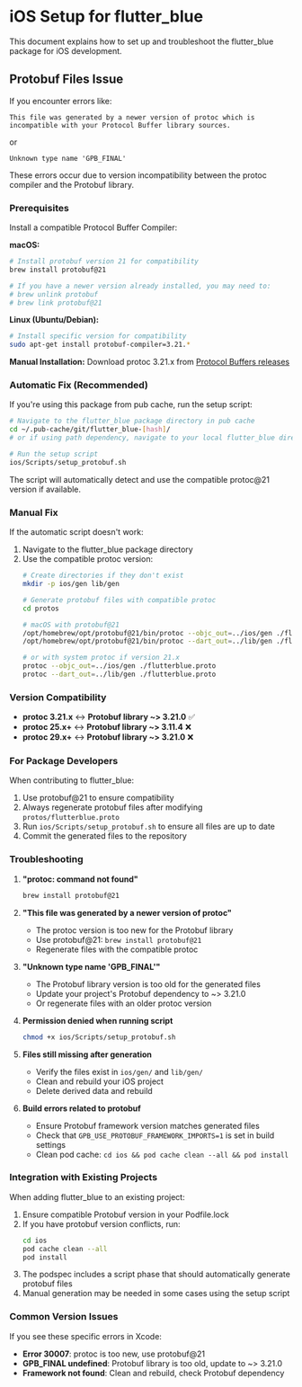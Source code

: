 # iOS Setup for flutter_blue

This document explains how to set up and troubleshoot the flutter_blue package for iOS development.

## Protobuf Files Issue

If you encounter errors like:
```
This file was generated by a newer version of protoc which is incompatible with your Protocol Buffer library sources.
```
or
```
Unknown type name 'GPB_FINAL'
```

These errors occur due to version incompatibility between the protoc compiler and the Protobuf library.

### Prerequisites

Install a compatible Protocol Buffer Compiler:

**macOS:**
```bash
# Install protobuf version 21 for compatibility
brew install protobuf@21

# If you have a newer version already installed, you may need to:
# brew unlink protobuf
# brew link protobuf@21
```

**Linux (Ubuntu/Debian):**
```bash
# Install specific version for compatibility
sudo apt-get install protobuf-compiler=3.21.*
```

**Manual Installation:**
Download protoc 3.21.x from [Protocol Buffers releases](https://github.com/protocolbuffers/protobuf/releases/tag/v21.12)

### Automatic Fix (Recommended)

If you're using this package from pub cache, run the setup script:

```bash
# Navigate to the flutter_blue package directory in pub cache
cd ~/.pub-cache/git/flutter_blue-[hash]/
# or if using path dependency, navigate to your local flutter_blue directory

# Run the setup script
ios/Scripts/setup_protobuf.sh
```

The script will automatically detect and use the compatible protoc@21 version if available.

### Manual Fix

If the automatic script doesn't work:

1. Navigate to the flutter_blue package directory
2. Use the compatible protoc version:
   ```bash
   # Create directories if they don't exist
   mkdir -p ios/gen lib/gen
   
   # Generate protobuf files with compatible protoc
   cd protos
   
   # macOS with protobuf@21
   /opt/homebrew/opt/protobuf@21/bin/protoc --objc_out=../ios/gen ./flutterblue.proto
   /opt/homebrew/opt/protobuf@21/bin/protoc --dart_out=../lib/gen ./flutterblue.proto
   
   # or with system protoc if version 21.x
   protoc --objc_out=../ios/gen ./flutterblue.proto
   protoc --dart_out=../lib/gen ./flutterblue.proto
   ```

### Version Compatibility

- **protoc 3.21.x** ↔ **Protobuf library ~> 3.21.0** ✅
- **protoc 25.x+** ↔ **Protobuf library ~> 3.11.4** ❌
- **protoc 29.x+** ↔ **Protobuf library ~> 3.21.0** ❌

### For Package Developers

When contributing to flutter_blue:

1. Use protobuf@21 to ensure compatibility
2. Always regenerate protobuf files after modifying `protos/flutterblue.proto`
3. Run `ios/Scripts/setup_protobuf.sh` to ensure all files are up to date
4. Commit the generated files to the repository

### Troubleshooting

1. **"protoc: command not found"**
   ```bash
   brew install protobuf@21
   ```

2. **"This file was generated by a newer version of protoc"**
   - The protoc version is too new for the Protobuf library
   - Use protobuf@21: `brew install protobuf@21`
   - Regenerate files with the compatible protoc

3. **"Unknown type name 'GPB_FINAL'"**
   - The Protobuf library version is too old for the generated files
   - Update your project's Protobuf dependency to ~> 3.21.0
   - Or regenerate files with an older protoc version

4. **Permission denied when running script**
   ```bash
   chmod +x ios/Scripts/setup_protobuf.sh
   ```

5. **Files still missing after generation**
   - Verify the files exist in `ios/gen/` and `lib/gen/`
   - Clean and rebuild your iOS project
   - Delete derived data and rebuild

6. **Build errors related to protobuf**
   - Ensure Protobuf framework version matches generated files
   - Check that `GPB_USE_PROTOBUF_FRAMEWORK_IMPORTS=1` is set in build settings
   - Clean pod cache: `cd ios && pod cache clean --all && pod install`

### Integration with Existing Projects

When adding flutter_blue to an existing project:

1. Ensure compatible Protobuf version in your Podfile.lock
2. If you have protobuf version conflicts, run:
   ```bash
   cd ios
   pod cache clean --all
   pod install
   ```
3. The podspec includes a script phase that should automatically generate protobuf files
4. Manual generation may be needed in some cases using the setup script

### Common Version Issues

If you see these specific errors in Xcode:

- **Error 30007**: protoc is too new, use protobuf@21
- **GPB_FINAL undefined**: Protobuf library is too old, update to ~> 3.21.0
- **Framework not found**: Clean and rebuild, check Protobuf dependency
